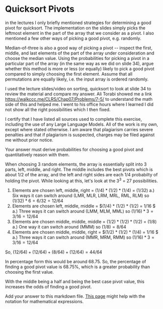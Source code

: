 # Quicksort Pivots

in the lectures I only briefly mentioned strategies for determining a good pivot
for quicksort. The implementation on the slides simply picks the leftmost
element in the part of the array that we consider as a pivot. I also mentioned a
few other ways of picking a good pivot, e.g. randomly.

Median-of-three is also a good way of picking a pivot -- inspect the first,
middle, and last elements of the part of the array under consideration and
choose the median value. Using the probabilities for picking a pivot in a
particular part of the array (in the same way as we did on slide 34), argue
whether this method is more or less (or equally) likely to pick a good pivot
compared to simply choosing the first element. Assume that all permutations are
equally likely, i.e. the input array is ordered randomly.

I used the lecture slides/video on sorting, quicksort to look at slide 34 to review the material and compare my answer. Ali Torabi showed me a link https://walkccc.me/CLRS/Chap07/Problems/7-5/ to understand the math side of this and helped me. I went to his office hours where I learned I did not show all the right possibilities which I then fixed. 

I certify that I have listed all sources used to complete this exercise, including the use of any Large Language Models. All of the work is my own, except where stated otherwise. I am aware that plagiarism carries severe penalties and that if plagiarism is suspected, charges may be filed against me without prior notice.

Your answer must derive probabilities for choosing a good pivot and
quantitatively reason with them.

When choosing 3 random elements, the array is essentially split into 3 parts, left, middle, and right. The middle includes the best pivots which is about 1/2 of the array, and the left and right sides are each 1/4 probabilty of holding the pivot. While looking at this, let's look at the $3^3$ = 27 possibilities.
1. Elements are chosen left, middle, right = $(1/4) * (1/2) * (1/4)$ = $(1/32)$
   a.) Six ways it can switch around (LMR, MLR, LRM, MRL, RML, RLM) so $(1/32) * 6 = 6/32 = 12/64$
2. Elements are chosen left, middle, middle = $(1/4) * (1/2) * (1/2) = 1/16 $
   a.) Three ways it can switch around (LMM, MLM, MML) so $(1/16) * 3 = 3/16 = 12/64$
3. Elements are chosen middle, middle, middle = $(1/2) * (1/2) * (1/2)$ = $(1/8)$
   a.) One way it can switch around (MMM) so $(1/8) = 8/64$
4. Elements are chosen middle, middle, right = $(1/2) * (1/2) * (1/4) = 1/16 $
   a.) Three ways it can switch around (MMR, MRM, RMM) so $(1/16) * 3 = 3/16 = 12/64$

So, 
$(12/64) + (12/64) + (8/64) + (12/64)  = 44/64$ 

In percentage form this would be around $68.75%$. So, the percentage of finding a good pivot value is 68.75%, which is a greater probability than choosing the first value.


With the middle being a half and being the best case pivot value, this increases the odds of finding a good pivot. 


Add your answer to this markdown file. [This
page](https://docs.github.com/en/get-started/writing-on-github/working-with-advanced-formatting/writing-mathematical-expressions)
might help with the notation for mathematical expressions.
